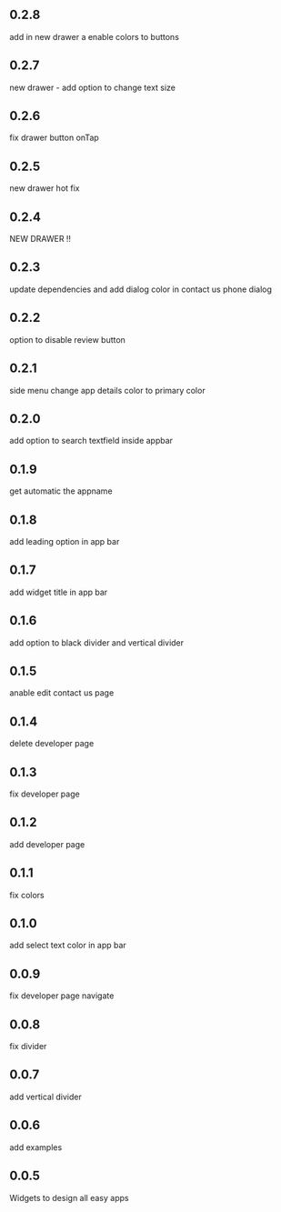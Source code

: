 ## 0.2.8
add in new drawer a enable colors to buttons

## 0.2.7
new drawer - add option to change text size

## 0.2.6
fix drawer button onTap

## 0.2.5
new drawer hot fix

## 0.2.4
NEW DRAWER !!

## 0.2.3
update dependencies and add dialog color in contact us phone dialog

## 0.2.2
option to disable review button

## 0.2.1
side menu change app details color to primary color

## 0.2.0
add option to search textfield inside appbar

## 0.1.9
get automatic the appname

## 0.1.8
add leading option in app bar

## 0.1.7
add widget title in app bar

## 0.1.6
add option to black divider and vertical divider

## 0.1.5
anable edit contact us page

## 0.1.4
delete developer page

## 0.1.3
fix developer page

## 0.1.2
add developer page

## 0.1.1
fix colors

## 0.1.0
add select text color in app bar

## 0.0.9
fix developer page navigate

## 0.0.8
fix divider

## 0.0.7
add vertical divider

## 0.0.6
add examples

## 0.0.5
Widgets to design all easy apps
